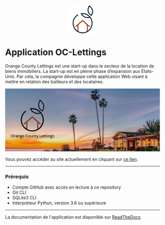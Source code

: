 <div style="text-align: center; margin-bottom: 20px;">
    <img src="doc/source/_static/img/logo.png" style="width: 20%; height: auto;">
</div>

# Application OC-Lettings

Orange County Lettings est une start-up dans le secteur de la location de biens immobiliers. La start-up est en pleine phase d’expansion aux États-Unis. Par cela, la compagnie développe cette application Web visant à mettre en relation des bailleurs et des locataires.

<img src='doc/source/_static/img/cover.jpg'>

Vous pouvez accéder au site actuellement en cliquant sur [ce lien](http://52.47.99.215/).

---

### Prérequis

- Compte GitHub avec accès en lecture à ce repository
- Git CLI
- SQLite3 CLI
- Interpréteur Python, version 3.6 ou supérieure

---

La documentation de l'application est disponible sur [ReadTheDocs](https://fibuc-oc-lettings.readthedocs.io/fr/latest/index.html)


